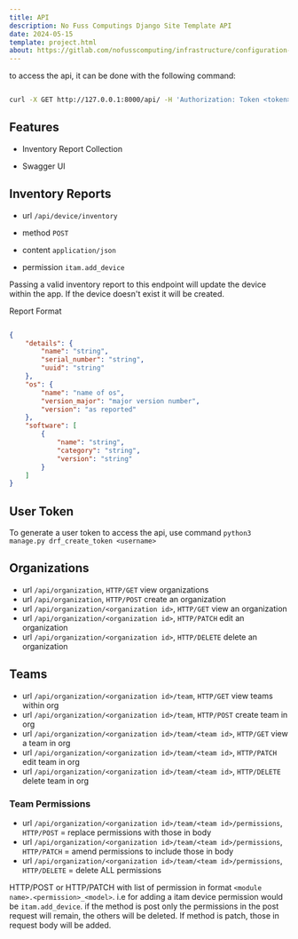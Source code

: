 ```yaml
---
title: API
description: No Fuss Computings Django Site Template API
date: 2024-05-15
template: project.html
about: https://gitlab.com/nofusscomputing/infrastructure/configuration-management/django_app
---
```


to access the api, it can be done with the following command:

``` bash

curl -X GET http://127.0.0.1:8000/api/ -H 'Authorization: Token <token>'

```


## Features

- Inventory Report Collection

- Swagger UI


## Inventory Reports

- url `/api/device/inventory`

- method `POST`

- content `application/json`

- permission `itam.add_device`

Passing a valid inventory report to this endpoint will update the device within the app. If the device doesn't exist it will be created.

Report Format

``` json

{
    "details": {
        "name": "string",
        "serial_number": "string",
        "uuid": "string"
    },
    "os": {
        "name": "name of os",
        "version_major": "major version number",
        "version": "as reported"
    },
    "software": [
        {
            "name": "string",
            "category": "string",
            "version": "string"
        }
    ]
}


```


## User Token

To generate a user token to access the api, use command `python3 manage.py drf_create_token <username>`


## Organizations

- url `/api/organization`, `HTTP/GET` view organizations
- url `/api/organization`, `HTTP/POST` create an organization
- url `/api/organization/<organization id>`, `HTTP/GET` view an organization
- url `/api/organization/<organization id>`, `HTTP/PATCH` edit an organization
- url `/api/organization/<organization id>`, `HTTP/DELETE` delete an organization


## Teams

- url `/api/organization/<organization id>/team`, `HTTP/GET` view teams within org
- url `/api/organization/<organization id>/team`, `HTTP/POST` create team in org
- url `/api/organization/<organization id>/team/<team id>`, `HTTP/GET` view a team in org
- url `/api/organization/<organization id>/team/<team id>`, `HTTP/PATCH` edit team in org
- url `/api/organization/<organization id>/team/<team id>`, `HTTP/DELETE` delete team in org


### Team Permissions

- url `/api/organization/<organization id>/team/<team id>/permissions`, `HTTP/POST` = replace permissions with those in body
- url `/api/organization/<organization id>/team/<team id>/permissions`, `HTTP/PATCH` = amend permissions to include those in body
- url `/api/organization/<organization id>/team/<team id>/permissions`, `HTTP/DELETE` = delete ALL permissions

HTTP/POST or HTTP/PATCH with list of permission in format `<module name>.<permission>_<model>`. i.e for adding a itam device permission would be `itam.add_device`. if the method is post only the permissions in the post request will remain, the others will be deleted. If method is patch, those in request body will be added.
